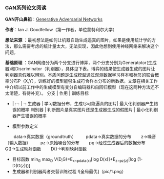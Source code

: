 ### **GAN系列论文阅读**
**GAN开山鼻祖**：[Generative Adversarial Networks](https://arxiv.org/abs/1406.2661)

**作者**：Ian J. Goodfellow（第一作者，单位蒙特利尔大学）

**想法来源** ：最初想法是如何让机器自动生成逼真的图片，如果是使用统计学的方法，那么需要考虑的统计量太大，无法实现，因此他想到使用神经网络来解决这个问题。

**基础原理** ：GAN网络分为两个分支进行博弈，两个分支分别为Generatotor(生成器)和Discriminator（判别器），具体见下表。博弈的结果使生成器生成的图片让判别器真假难以辨别。本质问题是生成模型通过观测数据学习样本和标签的联合概率分布P（X,Y），训练好的模型能够生成符合样本分布的新数据。文章在相关工作中介绍以前工作中的生成模型有变分自编码器和自回归模型（现在这两种方法还不太清楚，有待补充）。
分支 | 作用 | 训练目标 
 - | :-: | -: 
  生成器 | 学习数据分布，生成尽可能逼真的图片| 最大化判别器产生错误的概率
  判别器 | 判断图片是真实图片还是生成器生成的假图片 | 最小化判别器产生错误的概率
  
 
 - 模型参数定义

  data→真实数据（groundtruth）
  pdata→真实数据的分布
  z→噪音（输入数据）
  pz→原始噪音的分布
  pg→经过生成器后的数据分布
  G()→生成映射函数
  D()→判别映射函数
 - 目标函数
min<sub>G</sub> max<sub>D</sub> V(D,G)=E<sub>x~pdata(x)</sub>[log D(x)]+E<sub>z~pz(z)</sub>[log (1-D(G(z)))]
- 生成器和判别器两者交替训练过程
 ![全局最优]（pic/1.png）

